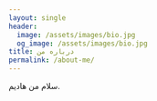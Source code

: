 ```yaml
---
layout: single
header:
  image: /assets/images/bio.jpg
  og_image: /assets/images/bio.jpg
title: درباره من
permalink: /about-me/
---
```



سلام من هادیم.